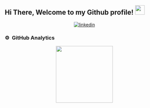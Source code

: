 
<h2> Hi There, Welcome to my Github profile! 
    <img src="https://media.giphy.com/media/hvRJCLFzcasrR4ia7z/giphy.gif" width="30">
</h2>

<div align = "center">
    <a href="https://www.linkedin.com/in/julia-serrano-arrese-b68966245/" target="_blank" >
    <img  src=https://img.shields.io/badge/linkedin-%2300acee.svg?color=405DE6&style=for-the-badge&logo=linkedin&logoColor=white alt=linkedin style="margin-bottom": 5px;/>
    </a>

</div>

### ⚙️ &nbsp;GitHub Analytics
<p align="center">
<a href="https://github.com/AVS1508">

  <img height="180em" src="https://github-readme-stats-eight-theta.vercel.app/api/top-langs/?username=JuliaSerrano&layout=compact&langs_count=8&theme=algolia"/>
</a>
</p>
